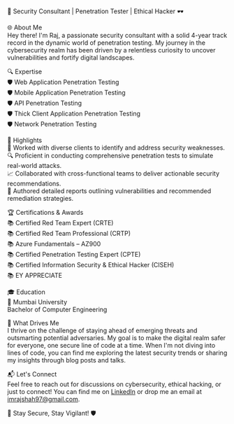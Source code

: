 🔐 Security Consultant | Penetration Tester | Ethical Hacker 🕶️

🌐 About Me<br>
Hey there! I'm Raj, a passionate security consultant with a solid 4-year track record in the dynamic world of penetration testing. My journey in the cybersecurity realm has been driven by a relentless curiosity to uncover vulnerabilities and fortify digital landscapes.

🔍 Expertise<br>
🛡️ Web Application Penetration Testing<br>
🛡️ Mobile Application Penetration Testing<br>
🛡️ API Penetration Testing<br>
🛡️ Thick Client Application Penetration Testing<br>
🛡️ Network Penetration Testing<br>

🚀 Highlights<br>
💼 Worked with diverse clients to identify and address security weaknesses.<br>
🔍 Proficient in conducting comprehensive penetration tests to simulate real-world attacks.<br>
📈 Collaborated with cross-functional teams to deliver actionable security recommendations.<br>
📝 Authored detailed reports outlining vulnerabilities and recommended remediation strategies.<br>

🏆 Certifications & Awards<br>
📚 Certified Red Team Expert (CRTE)<br>
📚 Certified Red Team Professional (CRTP)<br>
📚 Azure Fundamentals – AZ900<br>
📚 Certified Penetration Testing Expert (CPTE)<br>
📚 Certified Information Security & Ethical Hacker (CISEH)<br>
📚 EY APPRECIATE

🎓 Education<br> 
📖 Mumbai University<br>
  Bachelor of Computer Engineering<br>

🌟 What Drives Me<br>
I thrive on the challenge of staying ahead of emerging threats and outsmarting potential adversaries. My goal is to make the digital realm safer for everyone, one secure line of code at a time. When I'm not diving into lines of code, you can find me exploring the latest security trends or sharing my insights through blog posts and talks.

📬 Let's Connect<br>
Feel free to reach out for discussions on cybersecurity, ethical hacking, or just to connect! You can find me on [LinkedIn](https://www.linkedin.com/in/imraj-shah/) or drop me an email at imrajshah97@gmail.com.<br>

🔑 Stay Secure, Stay Vigilant! 🛡️
